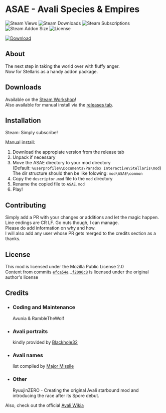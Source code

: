 # ASAE - Avali Species & Empires  

![Steam Views](https://img.shields.io/steam/views/1706407663.svg?style=flat-square)
![Steam Downloads](https://img.shields.io/steam/downloads/1706407663.svg?style=flat-square)
![Steam Subscriptions](https://img.shields.io/steam/subscriptions/1706407663.svg?style=flat-square)
![Steam Addon Size](https://img.shields.io/steam/size/1706407663.svg?label=addon%20size&style=flat-square)
![License](https://img.shields.io/github/license/Avunia/Stellaris-ASAE.svg?style=flat-square)  

[![Download](https://img.shields.io/badge/Get%20it%20now-on%20Steam-blue.svg?style=for-the-badge&color=66C0F4)](https://steamcommunity.com/sharedfiles/filedetails/?id=1706407663)

## About  

The next step in taking the world over with fluffy anger.  
Now for Stellaris as a handy addon package.

## Downloads  

Available on the [Steam Workshop](https://steamcommunity.com/sharedfiles/filedetails/?id=1706407663)!  
Also available for manual install via the [releases tab](https://github.com/Avunia/ASAE/releases).

## Installation  

Steam: Simply subscribe!  

Manual install:

1. Download the appropiate version from the release tab
2. Unpack if necessary
3. Move the ASAE directory to your mod directory  
  (Default: `%userprofile%\Documents\Paradox Interactive\Stellaris\mod`)  
  The dir structure should then be like folowing: `mod\ASAE\common`
4. Copy the `descriptor.mod` file to the `mod` directory
5. Rename the copied file to `ASAE.mod`
6. Play!

## Contributing  

Simply add a PR with your changes or additions and let the magic happen.  
Line endings are CR LF. Go nuts though, I can manage.  
Please do add information on why and how.  
I will also add any user whose PR gets merged to the credits section as a thanks.

## License  

This mod is licensed under the Mozilla Public License 2.0  
Content from commits [`efca54e`](https://github.com/Avunia/stellaris-ASAE/commit/efca54e2c6edade9d90f06b571eaf9c3a079b939)...[`f2090c8`](https://github.com/Avunia/stellaris-ASAE/commit/f2090c8793f9081c5c9b39a406a8ee0f29b5beb5) is licensed under the original author's license

## Credits

- ### Coding and Maintenance
  
  Avunia & RambleTheWolf

- ### Avali portraits  
  
  kindly provided by [Blackhole32](https://www.deviantart.com/blackhole32)  

- ### Avali names  
  
  list compiled by [Major Missile](https://steamcommunity.com/id/missilesandafterburners)  

- ### Other
  
  RyuujinZERO - Creating the original Avali starbound mod and introducing the race after its Spore debut.  

Also, check out the official [Avali Wikia](http://avali.fandom.com)
